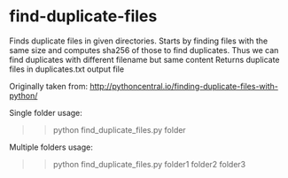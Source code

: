 # find-duplicate-files
Finds duplicate files in given directories.
Starts by finding files with the same size and computes sha256 of those to find duplicates.
Thus we can find duplicates with different filename but same content
Returns duplicate files in duplicates.txt output file

Originally taken from:
http://pythoncentral.io/finding-duplicate-files-with-python/

Single folder usage:
>> python find_duplicate_files.py folder

Multiple folders usage:
>> python find_duplicate_files.py folder1 folder2 folder3
